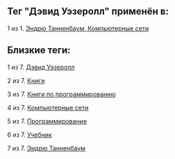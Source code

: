 ## Тег "Дэвид Уэзеролл" применён в:

1 из 1. [Эндрю Танненбаум, Компьютерные сети](../Книги/Программирование/Эндрю%20Танненбаум%20-%20Компьютерные%20сети.md)

## Близкие теги:

1 из 7. [Дэвид Уэзеролл](./дэвид%20уэзеролл.md)

2 из 7. [Книги](./книги.md)

3 из 7. [Книги по программированию](./книги%20по%20программированию.md)

4 из 7. [Компьютерные сети](./компьютерные%20сети.md)

5 из 7. [Программирование](./программирование.md)

6 из 7. [Учебник](./учебник.md)

7 из 7. [Эндрю Танненбаум](./эндрю%20танненбаум.md)

